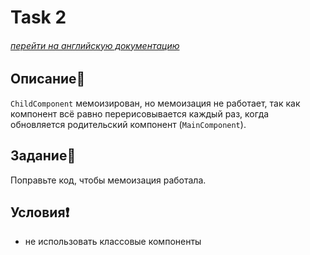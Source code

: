 # Task 2

###### [перейти на английскую документацию](./README.md)

## Описание📌

`ChildComponent` мемоизирован, но мемоизация не работает, так как компонент всё равно перерисовывается каждый раз, когда обновляется родительский компонент (`MainComponent`).

## Задание📝

Поправьте код, чтобы мемоизация работала.

## Условия❗️

 * не использовать классовые компоненты
